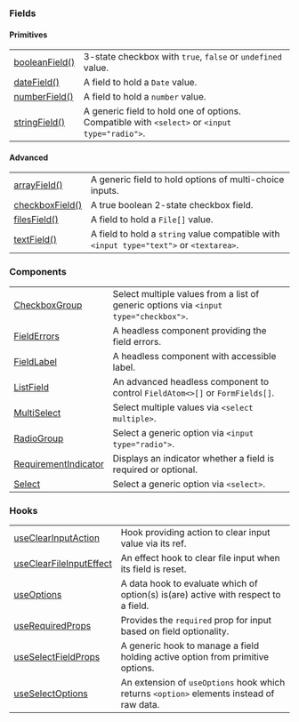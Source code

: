 ### Fields

#### Primitives

|                                                         |                                                                                               |
| ------------------------------------------------------- | --------------------------------------------------------------------------------------------- |
| [booleanField()](?path=/docs/fields-booleanfield--docs) | 3-state checkbox with `true`, `false` or `undefined` value.                                   |
| [dateField()](?path=/docs/fields-datefield--docs)       | A field to hold a `Date` value.                                                               |
| [numberField()](?path=/docs/fields-numberfield--docs)   | A field to hold a `number` value.                                                             |
| [stringField()](?path=/docs/fields-stringfield--docs)   | A generic field to hold one of options. Compatible with `<select>` or `<input type="radio">`. |

#### Advanced

|                                                                         |                                                                                         |
| ----------------------------------------------------------------------- | --------------------------------------------------------------------------------------- |
| [arrayField()](?path=/docs/fields-arrayfield--docs)                     | A generic field to hold options of multi-choice inputs.                                 |
| [checkboxField()](?path=/docs/fields-checkboxfield--docs#checkboxfield) | A true boolean 2-state checkbox field.                                                  |
| [filesField()](?path=/docs/fields-filesfield--docs)                     | A field to hold a `File[]` value.                                                       |
| [textField()](?path=/docs/fields-textfield--docs)                       | A field to hold a `string` value compatible with `<input type="text">` or `<textarea>`. |

### Components

|                                                                           |                                                                                      |
| ------------------------------------------------------------------------- | ------------------------------------------------------------------------------------ |
| [CheckboxGroup](?path=/docs/components-checkboxgroup--docs)               | Select multiple values from a list of generic options via `<input type="checkbox">`. |
| [FieldErrors](?path=/docs/components-fielderrors--docs)                   | A headless component providing the field errors.                                     |
| [FieldLabel](?path=/docs/components-fieldlabel--docs)                     | A headless component with accessible label.                                          |
| [ListField](?path=/docs/components-listfield--docs)                       | An advanced headless component to control `FieldAtom<>[]` or `FormFields[]`.         |
| [MultiSelect](?path=/docs/components-multiselect--docs)                   | Select multiple values via `<select multiple>`.                                      |
| [RadioGroup](?path=/docs/components-radiogroup--docs)                     | Select a generic option via `<input type="radio">`.                                  |
| [RequirementIndicator](?path=/docs/components-requirementindicator--docs) | Displays an indicator whether a field is required or optional.                       |
| [Select](?path=/docs/components-select--docs)                             | Select a generic option via `<select>`.                                              |

### Hooks

|                                                                            |                                                                                          |
| -------------------------------------------------------------------------- | ---------------------------------------------------------------------------------------- |
| [useClearInputAction](?path=/docs/hooks-useclearinputaction--docs)         | Hook providing action to clear input value via its ref.                                  |
| [useClearFileInputEffect](?path=/docs/hooks-useclearfileinputeffect--docs) | An effect hook to clear file input when its field is reset.                              |
| [useOptions](?path=/docs/hooks-useoptions--docs)                           | A data hook to evaluate which of option(s) is(are) active with respect to a field.       |
| [useRequiredProps](?path=/docs/hooks-userequiredprops--docs)               | Provides the `required` prop for input based on field optionality.                       |
| [useSelectFieldProps](?path=/docs/hooks-useselectfieldprops--docs)         | A generic hook to manage a field holding active option from primitive options.           |
| [useSelectOptions](?path=/docs/hooks-useselectoptions--docs)               | An extension of `useOptions` hook which returns `<option>` elements instead of raw data. |
